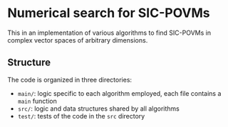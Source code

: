 Numerical search for SIC-POVMs
========
This in an implementation of various algorithms to find SIC-POVMs in complex
vector spaces of arbitrary dimensions.

Structure
--------
The code is organized in three directories:
- `main/`: logic specific to each algorithm employed, each file contains a
`main` function
- `src/`: logic and data structures shared by all algorithms
- `test/`: tests of the code in the `src` directory
